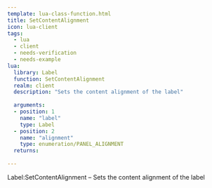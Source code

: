 ```yaml
---
template: lua-class-function.html
title: SetContentAlignment
icon: lua-client
tags:
  - lua
  - client
  - needs-verification
  - needs-example
lua:
  library: Label
  function: SetContentAlignment
  realm: client
  description: "Sets the content alignment of the label"
  
  arguments:
  - position: 1
    name: "label"
    type: Label
  - position: 2
    name: "alignment"
    type: enumeration/PANEL_ALIGNMENT
  returns:
    
---
```


<div class="lua__search__keywords">
Label:SetContentAlignment &#x2013; Sets the content alignment of the label
</div>
